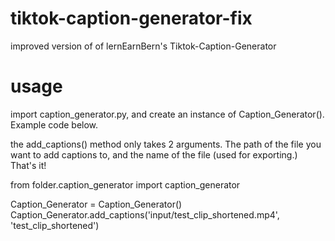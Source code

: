 # tiktok-caption-generator-fix
improved version of of lernEarnBern's Tiktok-Caption-Generator

# usage
import caption_generator.py, and create an instance of Caption_Generator(). Example code below.

the add_captions() method only takes 2 arguments. The path of the file you want to add captions to, and the name of the file (used for exporting.) That's it!

from folder.caption_generator import caption_generator

Caption_Generator = Caption_Generator()
Caption_Generator.add_captions('input/test_clip_shortened.mp4', 'test_clip_shortened')

